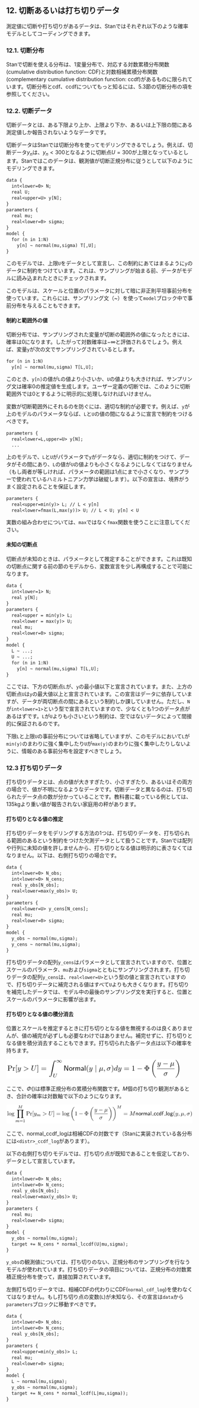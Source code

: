 ## 12. 切断あるいは打ち切りデータ

測定値に切断や打ち切りがあるデータは、Stanではそれぞれ以下のような確率モデルとしてコーディングできます。

### 12.1. 切断分布

Stanで切断を使える分布は、1変量分布で、対応する対数累積分布関数(cumulative distribution function: CDF)と対数相補累積分布関数(complementary cumulative distribution function: ccdf)があるものに限られています。切断分布とcdf、ccdfについてもっと知るには、5.3節の切断分布の項を参照してください。

### 12.2. 切断データ

切断データとは、ある下限より上か、上限より下か、あるいは上下限の間にある測定値しか報告されないようなデータです。

切断データはStanでは切断分布を使ってモデリングできるでしょう。例えば、切断データ$y_{n}$は、$y_{n}<300$となるように切断点$U=300$が上限となっているとします。Stanではこのデータは、観測値が切断正規分布に従うとして以下のようにモデリングできます。

```
data {
  int<lower=0> N;
  real U;
  real<upper=U> y[N];
}
parameters {
  real mu;
  real<lower=0> sigma;
}
model {
  for (n in 1:N)
    y[n] ~ normal(mu,sigma) T[,U];
}
```

このモデルでは、上限`U`をデータとして宣言し、この制約にあてはまるように`y`のデータに制約をつけています。これは、サンプリングが始まる前、データがモデルに読み込まれたときにチェックされます。

このモデルは、スケールと位置のパラメータに対して暗に非正則平坦事前分布を使っています。これらには、サンプリング文（~）を使って`model`ブロック中で事前分布を与えることもできます。

#### 制約と範囲外の値

切断分布では、サンプリングされた変量が切断の範囲外の値になったときには、確率は0になります。したがって対数確率は$-\infty$と評価されるでしょう。例えば、変量`y`が次の文でサンプリングされているとします。

```
for (n in 1:N)
  y[n] ~ normal(mu,sigma) T[L,U];
```

このとき、`y[n]`の値が`L`の値より小さいか、`U`の値よりも大きければ、サンプリング文は確率0の推定値を生成します。ユーザー定義の切断では、このように切断範囲外では0とするように明示的に処理しなければいけません。

変数が切断範囲外にそれるのを防ぐには、適切な制約が必要です。例えば、`y`が上のモデルのパラメータならば、`L`と`U`の値の間になるように宣言で制約をつけるべきです。

```
parameters {
  real<lower=L,upper=U> y[N];
  ...
```

上のモデルで、`L`と`U`がパラメータで`y`がデータなら、適切に制約をつけて、データがその間にあり、`L`の値が`U`の値よりも小さくなるようにしなくてはなりません（もし両者が等しければ、パラメータの範囲は1点にまで小さくなり、サンプラーで使われているハミルトニアン力学は破綻します）。以下の宣言は、境界がうまく設定されることを保証します。

```
parameters {
  real<upper=min(y)> L; // L < y[n]
  real<lower=fmax(L,max(y))> U; // L < U; y[n] < U
```

実数の組み合わせについては、`max`ではなく`fmax`関数を使うことに注意してください。

#### 未知の切断点

切断点が未知のときは、パラメータとして推定することができます。これは既知の切断点に関する前の節のモデルから、変数宣言を少し再構成することで可能になります。

```
data {
  int<lower=1> N;
  real y[N];
}
parameters {
  real<upper = min(y)> L;
  real<lower = max(y)> U;
  real mu;
  real<lower=0> sigma;
}
model {
  L ~ ...;
  U ~ ...;
  for (n in 1:N)
    y[n] ~ normal(mu,sigma) T[L,U];
}
```

ここでは、下方の切断点`L`が、`y`の最小値以下と宣言されています。また、上方の切断点`U`は`y`の最大値以上と宣言されています。この宣言はデータに依存していますが、データが両切断点の間にあるという制約しか課していません。ただし、`N`が`int<lower=1>`という型で宣言されていますので、少なくとも1つのデータ点があるはずです。`L`が`U`よりも小さいという制約は、空ではないデータによって間接的に保証されるのです。



下限`L`と上限`U`の事前分布については省略していますが、このモデルにおいて`L`が`min(y)`のまわりに強く集中したり`U`が`max(y)`のまわりに強く集中したりしないように、情報のある事前分布を設定すべきでしょう。

### 12.3 打ち切りデータ

打ち切りデータとは、点の値が大きすぎたり、小さすぎたり、あるいはその両方の場合で、値が不明になるようなデータです。切断データと異なるのは、打ち切られたデータ点の数が分かっていることです。教科書に載っている例としては、135kgより重い値が報告されない家庭用の秤があります。

#### 打ち切りとなる値の推定

打ち切りデータをモデリングする方法の1つは、打ち切りデータを、打ち切られる範囲のあるという制約をつけた欠測データとして扱うことです。Stanでは配列や行列に未知の値を許しませんから、打ち切りとなる値は明示的に表さなくてはなりません。以下は、右側打ち切りの場合です。

```
data {
  int<lower=0> N_obs;
  int<lower=0> N_cens;
  real y_obs[N_obs];
  real<lower=max(y_obs)> U;
}
parameters {
  real<lower=U> y_cens[N_cens];
  real mu;
  real<lower=0> sigma;
}
model {
  y_obs ~ normal(mu,sigma);
  y_cens ~ normal(mu,sigma);
}
```

打ち切りデータの配列`y_cens`はパラメータとして宣言されていますので、位置とスケールのパラメータ、`mu`および`sigma`とともにサンプリングされます。打ち切りデータの配列`y_cens`は、`real<lower=U>`という型の値と宣言されていますので、打ち切りデータに補完される値はすべて`U`よりも大きくなります。打ち切りを補完したデータでは、モデル中の最後のサンプリング文を実行すると、位置とスケールのパラメータに影響が出ます。

#### 打ち切りとなる値の積分消去

位置とスケールを推定するときに打ち切りとなる値を無視するのは良くありませんが、値の補完が必ずしも必要なわけではありません。補完せずに、打ち切りとなる値を積分消去することもできます。打ち切られた各データ点は以下の確率を持ちます。

![$$\Pr[y>U]=\int_{U}^{\infty}\mathsf{Normal}(y \mid \mu, \sigma)dy = 1 - \Phi\left(\frac{y - \mu}{\sigma}\right)$$](fig/fig01.png)

ここで、$\Phi()$は標準正規分布の累積分布関数です。$M$個の打ち切り観測があるとき、合計の確率は対数軸で以下のようになります。

![$$\log\prod_{m=1}^{M}\Pr[y_{m}>U] = \log\left(1 - \Phi\left(\frac{y - \mu}{\sigma}\right)\right)^{M} = M \mathsf{normal\_ccdf\_log}(y, \mu, \sigma)$$](fig/fig02.png)

ここで、$\textsf{normal\_ccdf\_log}$は相補CDFの対数です（Stanに実装されている各分布には`<distr>_ccdf_log`があります）。

以下の右側打ち切りモデルでは、打ち切り点が既知であることを仮定しており、データとして宣言しています。

```
data {
  int<lower=0> N_obs;
  int<lower=0> N_cens;
  real y_obs[N_obs];
  real<lower=max(y_obs)> U;
}
parameters {
  real mu;
  real<lower=0> sigma;
}
model {
  y_obs ~ normal(mu,sigma);
  target += N_cens * normal_lccdf(U|mu,sigma);
}
```

`y_obs`の観測値については、打ち切りのない、正規分布のサンプリングを行なうモデルが使われています。打ち切りデータの項目については、正規分布の対数累積正規分布を使って，直接加算されています。

左側打ち切りデータでは、相補CDFの代わりにCDF(`normal_cdf_log`)を使わなくてはなりません。もし打ち切り点の変数(`L`)が未知なら、その宣言は`data`から`parameters`ブロックに移動すべきです。

```
data {
  int<lower=0> N_obs;
  int<lower=0> N_cens;
  real y_obs[N_obs];
}
parameters {
  real<upper=min(y_obs)> L;
  real mu;
  real<lower=0> sigma;
}
model {
  L ~ normal(mu,sigma);
  y_obs ~ normal(mu,sigma);
  target += N_cens * normal_lcdf(L|mu,sigma));
}
```
